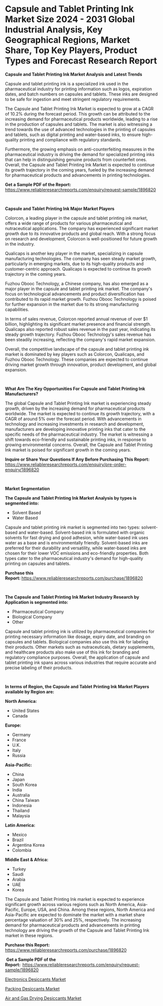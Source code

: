 <p><h1>Capsule and Tablet Printing Ink Market Size 2024 - 2031 Global Industrial Analysis, Key Geographical Regions, Market Share, Top Key Players, Product Types and Forecast Research Report</h1></p><p><strong>Capsule and Tablet Printing Ink Market Analysis and Latest Trends</strong></p>
<p><p>Capsule and tablet printing ink is a specialized ink used in the pharmaceutical industry for printing information such as logos, expiration dates, and batch numbers on capsules and tablets. These inks are designed to be safe for ingestion and meet stringent regulatory requirements.</p><p>The Capsule and Tablet Printing Ink Market is expected to grow at a CAGR of 10.2% during the forecast period. This growth can be attributed to the increasing demand for pharmaceutical products worldwide, leading to a rise in the production of capsules and tablets. The market is also witnessing a trend towards the use of advanced technologies in the printing of capsules and tablets, such as digital printing and water-based inks, to ensure high-quality printing and compliance with regulatory standards.</p><p>Furthermore, the growing emphasis on anti-counterfeiting measures in the pharmaceutical industry is driving the demand for specialized printing inks that can help in distinguishing genuine products from counterfeit ones. Overall, the Capsule and Tablet Printing Ink Market is expected to continue its growth trajectory in the coming years, fueled by the increasing demand for pharmaceutical products and advancements in printing technologies.</p></p>
<p><strong>Get a Sample PDF of the Report:&nbsp;</strong> <a href="https://www.reliableresearchreports.com/enquiry/request-sample/1896820">https://www.reliableresearchreports.com/enquiry/request-sample/1896820</a></p>
<p>&nbsp;</p>
<p><strong>Capsule and Tablet Printing Ink Major Market Players</strong></p>
<p><p>Colorcon, a leading player in the capsule and tablet printing ink market, offers a wide range of products for various pharmaceutical and nutraceutical applications. The company has experienced significant market growth due to its innovative products and global reach. With a strong focus on research and development, Colorcon is well-positioned for future growth in the industry.</p><p>Qualicaps is another key player in the market, specializing in capsule manufacturing technologies. The company has seen steady market growth, particularly in emerging markets, due to its high-quality products and customer-centric approach. Qualicaps is expected to continue its growth trajectory in the coming years.</p><p>Fuzhou Obooc Technology, a Chinese company, has also emerged as a major player in the capsule and tablet printing ink market. The company's focus on technological advancements and product diversification has contributed to its rapid market growth. Fuzhou Obooc Technology is poised for further expansion in the market due to its strong manufacturing capabilities.</p><p>In terms of sales revenue, Colorcon reported annual revenue of over $1 billion, highlighting its significant market presence and financial strength. Qualicaps also reported robust sales revenue in the past year, indicating its steady growth trajectory. Fuzhou Obooc Technology's sales revenue has been steadily increasing, reflecting the company's rapid market expansion.</p><p>Overall, the competitive landscape of the capsule and tablet printing ink market is dominated by key players such as Colorcon, Qualicaps, and Fuzhou Obooc Technology. These companies are expected to continue driving market growth through innovation, product development, and global expansion.</p></p>
<p>&nbsp;</p>
<p><strong>What Are The Key Opportunities For Capsule and Tablet Printing Ink Manufacturers?</strong></p>
<p><p>The global Capsule and Tablet Printing Ink market is experiencing steady growth, driven by the increasing demand for pharmaceutical products worldwide. The market is expected to continue its growth trajectory, with a CAGR of around 5% over the forecast period. With advancements in technology and increasing investments in research and development, manufacturers are developing innovative printing inks that cater to the specific needs of the pharmaceutical industry. The market is witnessing a shift towards eco-friendly and sustainable printing inks, in response to growing environmental concerns. Overall, the Capsule and Tablet Printing Ink market is poised for significant growth in the coming years.</p></p>
<p><strong>Inquire or Share Your Questions If Any Before Purchasing This Report:</strong> <a href="https://www.reliableresearchreports.com/enquiry/pre-order-enquiry/1896820">https://www.reliableresearchreports.com/enquiry/pre-order-enquiry/1896820</a></p>
<p>&nbsp;</p>
<p><strong>Market Segmentation</strong></p>
<p><strong>The Capsule and Tablet Printing Ink Market Analysis by types is segmented into:</strong></p>
<p><ul><li>Solvent Based</li><li>Water Based</li></ul></p>
<p><p>Capsule and tablet printing ink market is segmented into two types: solvent-based and water-based. Solvent-based ink is formulated with organic solvents for fast drying and good adhesion, while water-based ink uses water as a base and is environmentally friendly. Solvent-based inks are preferred for their durability and versatility, while water-based inks are chosen for their lower VOC emissions and eco-friendly properties. Both types cater to the pharmaceutical industry's demand for high-quality printing on capsules and tablets.</p></p>
<p><strong>Purchase this Report:&nbsp;</strong><a href="https://www.reliableresearchreports.com/purchase/1896820">https://www.reliableresearchreports.com/purchase/1896820</a></p>
<p>&nbsp;</p>
<p><strong>The Capsule and Tablet Printing Ink Market Industry Research by Application is segmented into:</strong></p>
<p><ul><li>Pharmaceutical Company</li><li>Biological Company</li><li>Other</li></ul></p>
<p><p>Capsule and tablet printing ink is utilized by pharmaceutical companies for printing necessary information like dosage, expiry date, and branding on capsules and tablets. Biological companies also use this ink for labeling their products. Other markets such as nutraceuticals, dietary supplements, and healthcare products also make use of this ink for branding and regulatory compliance purposes. Overall, the application of capsule and tablet printing ink spans across various industries that require accurate and precise labeling of their products.</p></p>
<p>&nbsp;</p>
<p><strong>In terms of Region, the Capsule and Tablet Printing Ink Market Players available by Region are:</strong></p>
<p>
    <p> <strong> North America: </strong>
        <ul>
            <li>United States</li>
            <li>Canada</li>
        </ul>
        </p> 
    <p> <strong> Europe: </strong>
        <ul>
            <li>Germany</li>
            <li>France</li>
            <li>U.K.</li>
            <li>Italy</li>
            <li>Russia</li>
        </ul>
        </p> 
    <p> <strong> Asia-Pacific: </strong>
        <ul>
            <li>China</li>
            <li>Japan</li>
            <li>South Korea</li>
            <li>India</li>
            <li>Australia</li>
            <li>China Taiwan</li>
            <li>Indonesia</li>
            <li>Thailand</li>
            <li>Malaysia</li>
        </ul>
        </p> 
    <p> <strong> Latin America: </strong>
        <ul>
            <li>Mexico</li>
            <li>Brazil</li>
            <li>Argentina Korea</li>
            <li>Colombia</li>
        </ul>
        </p> 
    <p> <strong> Middle East & Africa: </strong>
        <ul>
            <li>Turkey</li>
            <li>Saudi</li>
            <li>Arabia</li>
            <li>UAE</li>
            <li>Korea</li>
        </ul>
    </p>
    </p>
<p><p>The Capsule and Tablet Printing Ink market is expected to experience significant growth across various regions such as North America, Asia-Pacific, Europe, USA, and China. Among these regions, North America and Asia-Pacific are expected to dominate the market with a market share percentage valuation of 30% and 25%, respectively. The increasing demand for pharmaceutical products and advancements in printing technology are driving the growth of the Capsule and Tablet Printing Ink market in these regions.</p></p>
<p><strong>Purchase this Report: </strong><a href="https://www.reliableresearchreports.com/purchase/1896820">https://www.reliableresearchreports.com/purchase/1896820</a></p>
<p>&nbsp;<strong>Get a Sample PDF of the Report:&nbsp;&nbsp;</strong><a href="https://www.reliableresearchreports.com/enquiry/request-sample/1896820">https://www.reliableresearchreports.com/enquiry/request-sample/1896820</a></p>
<p><strong></strong></p>
<p><p><a href="https://github.com/juancolorado15/Market-Research-Report-List-1/blob/main/electronics-desiccants-market.md">Electronics Desiccants Market</a></p><p><a href="https://github.com/dx0328/Market-Research-Report-List-1/blob/main/packing-desiccants-market.md">Packing Desiccants Market</a></p><p><a href="https://github.com/Glendatilghmankmgz0rbhwpy/Market-Research-Report-List-1/blob/main/air-and-gas-drying-desiccants-market.md">Air and Gas Drying Desiccants Market</a></p></p>